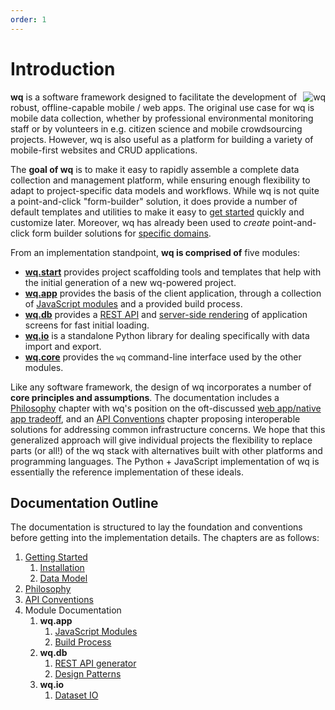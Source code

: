```yaml
---
order: 1
---
```


Introduction
============

<img align=right alt=wq src="https://wq.io/images/128/wq.png">

**wq** is a software framework designed to facilitate the development of robust, offline-capable mobile / web apps.  The original use case for wq is mobile data collection, whether by professional environmental monitoring staff or by volunteers in e.g. citizen science and mobile crowdsourcing projects.  However, wq is also useful as a platform for building a variety of mobile-first websites and CRUD applications.

The **goal of wq** is to make it easy to rapidly assemble a complete data collection and management platform, while ensuring enough flexibility to adapt to project-specific data models and workflows.  While wq is not quite a point-and-click "form-builder" solution, it does provide a number of default templates and utilities to make it easy to [get started] quickly and customize later.  Moreover, wq has already been used to *create* point-and-click form builder solutions for [specific domains].

From an implementation standpoint, **wq is comprised of** five modules:

 * **[wq.start]** provides project scaffolding tools and templates that help with the initial generation of a new wq-powered project.
 * **[wq.app]** provides the basis of the client application, through a collection of [JavaScript modules] and a provided build process.
 * **[wq.db]** provides a [REST API] and [server-side rendering] of application screens for fast initial loading.
 * **[wq.io]** is a standalone Python library for dealing specifically with data import and export.
 * **[wq.core]** provides the `wq` command-line interface used by the other modules.

Like any software framework, the design of wq incorporates a number of **core principles and assumptions**.  The documentation includes a [Philosophy] chapter with wq's position on the oft-discussed [web app/native app tradeoff][web app], and an [API Conventions] chapter proposing interoperable solutions for addressing common infrastructure concerns.  We hope that this generalized approach will give individual projects the flexibility to replace parts (or all!) of the wq stack with alternatives built with other platforms and programming languages.  The Python + JavaScript implementation of wq is essentially the reference implementation of these ideals.

## Documentation Outline
The documentation is structured to lay the foundation and conventions before getting into the implementation details.  The chapters are as follows:

1. [Getting Started][Overview]
    1. [Installation]
    2. [Data Model]
2. [Philosophy]
3. [API Conventions]
4. Module Documentation
    1. **wq.app**
        1. [JavaScript Modules][JavaScript modules]
        2. [Build Process]
    2. **wq.db**
        1. [REST API generator][REST API]
        2. [Design Patterns]
    3. **wq.io**
        1. [Dataset IO]

[get started]: https://wq.io/docs/setup
[specific domains]: https://wq.io/projects/

[wq.start]: https://wq.io/wq.start

[wq.app]: https://wq.io/wq.app
[JavaScript modules]: https://wq.io/docs/app
[Build Process]: https://wq.io/docs/build

[wq.db]: https://wq.io/wq.db
[REST API]: https://wq.io/docs/about-rest
[server-side rendering]: https://wq.io/docs/templates
[Design Patterns]: https://wq.io/docs/about-patterns

[wq.io]: https://wq.io/wq.io

[wq.core]: https://wq.io/wq.core

[Philosophy]: https://wq.io/chapters/philosophy/docs
[API Conventions]: https://wq.io/chapters/api/docs

[Overview]: https://wq.io/chapters/overview/docs
[wq.db: Contrib apps]: https://wq.io/chapters/contrib/docs
[Dataset IO]: https://wq.io/chapters/io/docs
[Installation]: https://wq.io/docs/setup
[Data Model]: https://wq.io/docs/data-model
[web app]: https://wq.io/docs/web-app
